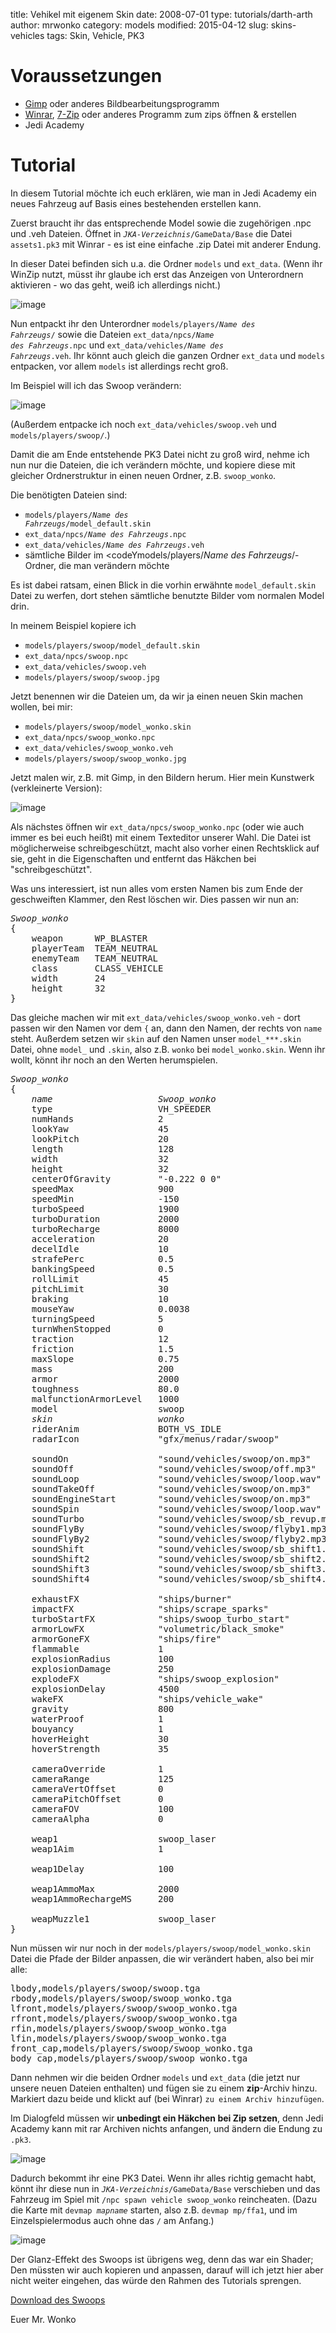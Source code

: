 ﻿title: Vehikel mit eigenem Skin
date: 2008-07-01
type: tutorials/darth-arth
author: mrwonko
category: models
modified: 2015-04-12
slug: skins-vehicles
tags: Skin, Vehicle, PK3

# Voraussetzungen

*   [Gimp](http://www.gimp.org) oder anderes Bildbearbeitungsprogramm
*   [Winrar](http://www.winrar.de), [7-Zip](http://7-zip.org) oder anderes Programm zum zips öffnen & erstellen
*   Jedi Academy

# Tutorial

In diesem Tutorial möchte ich euch erklären, wie man in Jedi Academy ein neues Fahrzeug auf Basis eines bestehenden erstellen kann.

Zuerst braucht ihr das entsprechende Model sowie die zugehörigen .npc und .veh Dateien. Öffnet in <code><em>JKA-Verzeichnis</em>/GameData/Base</code> die Datei `assets1.pk3` mit Winrar - es ist eine einfache .zip Datei mit anderer Endung.

In dieser Datei befinden sich u.a. die Ordner `models` und `ext_data`. (Wenn ihr WinZip nutzt, müsst ihr glaube ich erst das Anzeigen von Unterordnern aktivieren - wo das geht, weiß ich allerdings nicht.)

![image]({static}skins-vehicle/_shot1_c9wf.jpg)



Nun entpackt ihr den Unterordner <code>models/players/<em>Name des Fahrzeugs</em>/</code> sowie die Dateien <code>ext_data/npcs/<em>Name des Fahrzeugs</em>.npc</code> und <code>ext_data/vehicles/<em>Name des Fahrzeugs</em>.veh</code>. Ihr könnt auch gleich die ganzen Ordner `ext_data` und `models` entpacken, vor allem `models` ist allerdings recht groß.

Im Beispiel will ich das Swoop verändern:

![image]({static}skins-vehicle/_shot2_yiht.jpg)

(Außerdem entpacke ich noch `ext_data/vehicles/swoop.veh` und `models/players/swoop/`.)

Damit die am Ende entstehende PK3 Datei nicht zu groß wird, nehme ich nun nur die Dateien, die ich verändern möchte, und kopiere diese mit gleicher Ordnerstruktur in einen neuen Ordner, z.B. `swoop_wonko`.

Die benötigten Dateien sind:

*   <code>models/players/<em>Name des Fahrzeugs</em>/model_default.skin</code>
*   <code>ext_data/npcs/<em>Name des Fahrzeugs</em>.npc</code>
*   <code>ext_data/vehicles/<em>Name des Fahrzeugs</em>.veh</code>
*   sämtliche Bilder im <codeYmodels/players/<em>Name des Fahrzeugs</em>/</code>-Ordner, die man verändern möchte

Es ist dabei ratsam, einen Blick in die vorhin erwähnte `model_default.skin` Datei zu werfen, dort stehen sämtliche benutzte Bilder vom normalen Model drin.

In meinem Beispiel kopiere ich

*   `models/players/swoop/model_default.skin`
*   `ext_data/npcs/swoop.npc`
*   `ext_data/vehicles/swoop.veh`
*   `models/players/swoop/swoop.jpg`

Jetzt benennen wir die Dateien um, da wir ja einen neuen Skin machen wollen, bei mir:

*   `models/players/swoop/model_wonko.skin`
*   `ext_data/npcs/swoop_wonko.npc`
*   `ext_data/vehicles/swoop_wonko.veh`
*   `models/players/swoop/swoop_wonko.jpg`

Jetzt malen wir, z.B. mit Gimp, in den Bildern herum. Hier mein Kunstwerk (verkleinerte Version):

![image]({static}skins-vehicle/_shot3_j9i1.jpg)

Als nächstes öffnen wir `ext_data/npcs/swoop_wonko.npc` (oder wie auch immer es bei euch heißt) mit einem Texteditor unserer Wahl. Die Datei ist möglicherweise schreibgeschützt, macht also vorher einen Rechtsklick auf sie, geht in die Eigenschaften und entfernt das Häkchen bei "schreibgeschützt".

Was uns interessiert, ist nun alles vom ersten Namen bis zum Ende der geschweiften Klammer, den Rest löschen wir. Dies passen wir nun an:

<pre><em>Swoop_wonko</em>
{
    weapon      WP_BLASTER
    playerTeam  TEAM_NEUTRAL
    enemyTeam   TEAM_NEUTRAL
    class       CLASS_VEHICLE
    width       24
    height      32
}</pre>

Das gleiche machen wir mit `ext_data/vehicles/swoop_wonko.veh` - dort passen wir den Namen vor dem `{` an, dann den Namen, der rechts von `name` steht. Außerdem setzen wir `skin` auf den Namen unser `model_***.skin` Datei, ohne `model_` und `.skin`, also z.B. `wonko` bei `model_wonko.skin`. Wenn ihr wollt, könnt ihr noch an den Werten herumspielen.

<pre><em>Swoop_wonko</em>
{
    <em>name                    Swoop_wonko</em>
    type                    VH_SPEEDER
    numHands                2
    lookYaw                 45
    lookPitch               20
    length                  128
    width                   32
    height                  32
    centerOfGravity         "-0.222 0 0"
    speedMax                900
    speedMin                -150
    turboSpeed              1900
    turboDuration           2000
    turboRecharge           8000
    acceleration            20
    decelIdle               10
    strafePerc              0.5
    bankingSpeed            0.5
    rollLimit               45
    pitchLimit              30
    braking                 10
    mouseYaw                0.0038
    turningSpeed            5
    turnWhenStopped         0
    traction                12
    friction                1.5
    maxSlope                0.75
    mass                    200
    armor                   2000
    toughness               80.0
    malfunctionArmorLevel   1000
    model                   swoop
    <em>skin                    wonko</em>
    riderAnim               BOTH_VS_IDLE
    radarIcon               "gfx/menus/radar/swoop"
    
    soundOn                 "sound/vehicles/swoop/on.mp3"
    soundOff                "sound/vehicles/swoop/off.mp3"
    soundLoop               "sound/vehicles/swoop/loop.wav"
    soundTakeOff            "sound/vehicles/swoop/on.mp3"
    soundEngineStart        "sound/vehicles/swoop/on.mp3"
    soundSpin               "sound/vehicles/swoop/loop.wav"
    soundTurbo              "sound/vehicles/swoop/sb_revup.mp3"
    soundFlyBy              "sound/vehicles/swoop/flyby1.mp3"
    soundFlyBy2             "sound/vehicles/swoop/flyby2.mp3"
    soundShift              "sound/vehicles/swoop/sb_shift1.mp3"
    soundShift2             "sound/vehicles/swoop/sb_shift2.mp3"
    soundShift3             "sound/vehicles/swoop/sb_shift3.mp3"
    soundShift4             "sound/vehicles/swoop/sb_shift4.mp3"
    
    exhaustFX               "ships/burner"
    impactFX                "ships/scrape_sparks"
    turboStartFX            "ships/swoop_turbo_start"
    armorLowFX              "volumetric/black_smoke"
    armorGoneFX             "ships/fire"
    flammable               1
    explosionRadius         100
    explosionDamage         250
    explodeFX               "ships/swoop_explosion"
    explosionDelay          4500
    wakeFX                  "ships/vehicle_wake"
    gravity                 800
    waterProof              1
    bouyancy                1
    hoverHeight             30
    hoverStrength           35
    
    cameraOverride          1
    cameraRange             125
    cameraVertOffset        0
    cameraPitchOffset       0
    cameraFOV               100
    cameraAlpha             0
    
    weap1                   swoop_laser
    weap1Aim                1
    
    weap1Delay              100
    
    weap1AmmoMax            2000
    weap1AmmoRechargeMS     200
    
    weapMuzzle1             swoop_laser
}</pre>

Nun müssen wir nur noch in der `models/players/swoop/model_wonko.skin` Datei die Pfade der Bilder anpassen, die wir verändert haben, also bei mir alle:

<pre>lbody,models/players/swoop/swoop.tga
rbody,models/players/swoop/swoop_wonko.tga
lfront,models/players/swoop/swoop_wonko.tga
rfront,models/players/swoop/swoop_wonko.tga
rfin,models/players/swoop/swoop_wonko.tga
lfin,models/players/swoop/swoop_wonko.tga
front_cap,models/players/swoop/swoop_wonko.tga
body_cap,models/players/swoop/swoop_wonko.tga</pre>

Dann nehmen wir die beiden Ordner `models` und `ext_data` (die jetzt nur unsere neuen Dateien enthalten) und fügen sie zu einem **zip**-Archiv hinzu. Markiert dazu beide und klickt auf (bei Winrar) `zu einem Archiv hinzufügen`.

<div class="alert alert-warning">Im Dialogfeld müssen wir <strong>unbedingt ein Häkchen bei Zip setzen</strong>, denn Jedi Academy kann mit rar Archiven nichts anfangen, und ändern die Endung zu <code>.pk3</code>.</div>

![image]({static}skins-vehicle/_shot4_ceml.jpg)

Dadurch bekommt ihr eine PK3 Datei. Wenn ihr alles richtig gemacht habt, könnt ihr diese nun in <code><em>JKA-Verzeichnis</em>/GameData/Base</code> verschieben und das Fahrzeug im Spiel mit `/npc spawn vehicle swoop_wonko` reincheaten. (Dazu die Karte mit <code>devmap <em>mapname</em></code> starten, also z.B. `devmap mp/ffa1`, und im Einzelspielermodus auch ohne das `/` am Anfang.)

![image]({static}skins-vehicle/_shot5_mk9x.jpg)

Der Glanz-Effekt des Swoops ist übrigens weg, denn das war ein Shader; Den müssten wir auch kopieren und anpassen, darauf will ich jetzt hier aber nicht weiter eingehen, das würde den Rahmen des Tutorials sprengen.

[Download des Swoops]({static}examples/swoop_wonko.pk3)

Euer Mr. Wonko